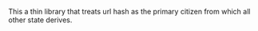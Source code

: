 This a thin library that treats url hash as the primary citizen from which all other state derives.

